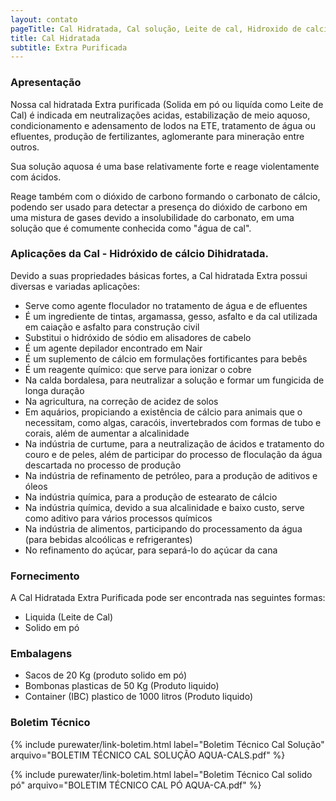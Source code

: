 ```yaml
---
layout: contato
pageTitle: Cal Hidratada, Cal solução, Leite de cal, Hidroxido de calcio, cal pó, cal para tratamento de água, cal para tratamento de efluentes
title: Cal Hidratada
subtitle: Extra Purificada
---
```


### Apresentação
Nossa cal hidratada Extra purificada (Solida em pó ou liquída como Leite de Cal) é indicada em neutralizações acidas, estabilização de meio aquoso, condicionamento e adensamento de lodos na ETE, tratamento de água ou efluentes, produção de fertilizantes, aglomerante para mineração entre outros.

Sua solução aquosa é uma base relativamente forte e reage violentamente com ácidos.

Reage também com o dióxido de carbono formando o carbonato de cálcio, podendo ser usado para detectar a presença do dióxido de carbono em uma mistura de gases devido a insolubilidade do carbonato, em uma solução que é comumente conhecida como "água de cal".

### Aplicações da Cal - Hidróxido de cálcio Dihidratada.

Devido a suas propriedades básicas fortes, a Cal hidratada Extra possui diversas e variadas aplicações:

- Serve como agente floculador no tratamento de água e de efluentes
- É um ingrediente de tintas, argamassa, gesso, asfalto e da cal utilizada em caiação e asfalto para construção civil
- Substitui o hidróxido de sódio em alisadores de cabelo
- É um agente depilador encontrado em Nair
- É um suplemento de cálcio em formulações fortificantes para bebês
- É um reagente químico: que serve para ionizar o cobre
- Na calda bordalesa, para neutralizar a solução e formar um fungicida de longa duração
- Na agricultura, na correção de acidez de solos
- Em aquários, propiciando a existência de cálcio para animais que o necessitam, como algas, caracóis, invertebrados com formas de      tubo e corais, além de aumentar a alcalinidade
- Na indústria de curtume, para a neutralização de ácidos e tratamento do couro e de peles, além de participar do processo de           floculação da água descartada no processo de produção
- Na indústria de refinamento de petróleo, para a produção de aditivos e óleos
- Na indústria química, para a produção de estearato de cálcio
- Na indústria química, devido a sua alcalinidade e baixo custo, serve como aditivo para vários processos químicos
- Na indústria de alimentos, participando do processamento da água (para bebidas alcoólicas e refrigerantes)
- No refinamento do açúcar, para separá-lo do açúcar da cana

### Fornecimento

A Cal Hidratada Extra Purificada pode ser encontrada nas seguintes formas:  

- Liquida (Leite de Cal) 
- Solido em pó

### Embalagens

- Sacos de 20 Kg (produto solido em pó)
- Bombonas plasticas de 50 Kg (Produto liquido)
- Container (IBC) plastico de 1000 litros (Produto liquido)

### Boletim Técnico

{% include purewater/link-boletim.html 
   label="Boletim Técnico Cal Solução" 
   arquivo="BOLETIM TÉCNICO CAL SOLUÇÃO AQUA-CALS.pdf" %}
   
{% include purewater/link-boletim.html 
   label="Boletim Técnico Cal solido pó" 
   arquivo="BOLETIM TÉCNICO CAL PÓ AQUA-CA.pdf" %}
   
   
   
